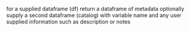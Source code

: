 for a supplied dataframe (df) return a dataframe of metadata
optionally supply a second dataframe (catalog) with variable name and
any user supplied information such as description or notes
